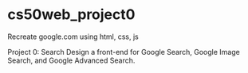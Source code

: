 # cs50web_project0
Recreate google.com using html, css, js

Project 0:
Search
Design a front-end for Google Search, Google Image Search, and Google Advanced Search.
